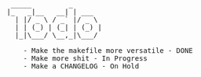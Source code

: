 <pre>

 _____         _       
|_   _|__   __| | ___  
  | |/ _ \ / _` |/ _ \ 
  | | (_) | (_| | (_) |
  |_|\___/ \__,_|\___/ 

	- Make the makefile more versatile - DONE
	- Make more shit - In Progress
	- Make a CHANGELOG - On Hold

</pre>
